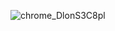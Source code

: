 ![chrome_DlonS3C8pl](https://github.com/user-attachments/assets/368f2fd0-1ff5-4f0e-918c-e49fd5be064d)
